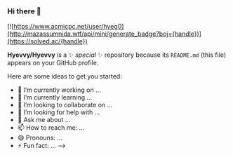 ### Hi there 👋

[![https://www.acmicpc.net/user/hyeg0](http://mazassumnida.wtf/api/mini/generate_badge?boj={handle})](https://solved.ac/{handle})


**Hyevvy/Hyevvy** is a ✨ _special_ ✨ repository because its `README.md` (this file) appears on your GitHub profile.

Here are some ideas to get you started:

- 🔭 I’m currently working on ...
- 🌱 I’m currently learning ...
- 👯 I’m looking to collaborate on ...
- 🤔 I’m looking for help with ...
- 💬 Ask me about ...
- 📫 How to reach me: ...
- 😄 Pronouns: ...
- ⚡ Fun fact: ...
-->
